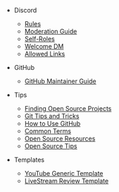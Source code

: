 <!-- markdownlint-disable-next-line -->
- Discord
  - [Rules](/discord/discord-readme.md)
  - [Moderation Guide](/moderators/discord.md)
  - [Self-Roles](/discord/roles.md)
  - [Welcome DM](/mee6/welcome-dm.md)
  - [Allowed Links](/nightbot/allowed-links.md)

- GitHub
  - [GitHub Maintainer Guide](/moderators/github.md)

- Tips
  - [Finding Open Source Projects](/tips/finding-open-source-projects.md)
  - [Git Tips and Tricks](/tips/git.md)
  - [How to Use GitHub](/tips/githubtips.md)
  - [Common Terms](/tips/glossary.md)
  - [Open Source Resources](/tips/OpenSourceResources.md)
  - [Open Source Tips](/tips/OpenSourceTips.md)

- Templates
  - [YouTube Generic Template](/youtube/generic.md)
  - [LiveStream Review Template](/youtube/livestream.md)
